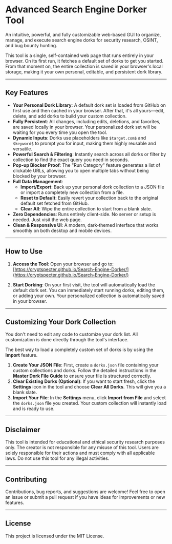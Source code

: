 # Advanced Search Engine Dorker Tool

An intuitive, powerful, and fully customizable web-based GUI to organize, manage, and execute search engine dorks for security research, OSINT, and bug bounty hunting.

This tool is a single, self-contained web page that runs entirely in your browser. On its first run, it fetches a default set of dorks to get you started. From that moment on, the entire collection is saved in your browser's local storage, making it your own personal, editable, and persistent dork library.

---

## Key Features

* **Your Personal Dork Library**: A default dork set is loaded from GitHub on first use and then cached in your browser. After that, it's all yours—edit, delete, and add dorks to build your custom collection.
* **Fully Persistent**: All changes, including edits, deletions, and favorites, are saved locally in your browser. Your personalized dork set will be waiting for you every time you open the tool.
* **Dynamic Inputs**: Dorks use placeholders like `$target.com$` and `$keyword$` to prompt you for input, making them highly reusable and versatile.
* **Powerful Search & Filtering**: Instantly search across all dorks or filter by collection to find the exact query you need in seconds.
* **Pop-up Blocker Proof**: The "Run Category" feature generates a list of clickable URLs, allowing you to open multiple tabs without being blocked by your browser.
* **Full Data Management**:
    * **Import/Export**: Back up your personal dork collection to a JSON file or import a completely new collection from a file.
    * **Reset to Default**: Easily revert your collection back to the original default set fetched from GitHub.
    * **Clear All**: Wipe the entire collection to start from a blank slate.
* **Zero Dependencies**: Runs entirely client-side. No server or setup is needed. Just visit the web page.
* **Clean & Responsive UI**: A modern, dark-themed interface that works smoothly on both desktop and mobile devices.

---

## How to Use

1.  **Access the Tool**: Open your browser and go to:
    [https://cryptspecter.github.io/Search-Engine-Dorker/](https://cryptspecter.github.io/Search-Engine-Dorker/)

2.  **Start Dorking**: On your first visit, the tool will automatically load the default dork set. You can immediately start running dorks, editing them, or adding your own. Your personalized collection is automatically saved in your browser.

---

## Customizing Your Dork Collection

You don't need to edit any code to customize your dork list. All customization is done directly through the tool's interface.

The best way to load a completely custom set of dorks is by using the **Import** feature.

1.  **Create Your JSON File**: First, create a `dorks.json` file containing your custom collections and dorks. Follow the detailed instructions in the **Master Dork File Guide** to ensure your file is structured correctly.
2.  **Clear Existing Dorks (Optional)**: If you want to start fresh, click the **Settings** icon in the tool and choose **Clear All Dorks**. This will give you a blank slate.
3.  **Import Your File**: In the **Settings** menu, click **Import from File** and select the `dorks.json` file you created. Your custom collection will instantly load and is ready to use.

---

## Disclaimer

This tool is intended for educational and ethical security research purposes only. The creator is not responsible for any misuse of this tool. Users are solely responsible for their actions and must comply with all applicable laws. Do not use this tool for any illegal activities.

---

## Contributing

Contributions, bug reports, and suggestions are welcome! Feel free to open an issue or submit a pull request if you have ideas for improvements or new features.

---

## License

This project is licensed under the MIT License.
